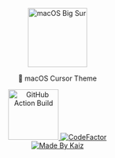 <!-- Branding -->
<p align="center">
    <img src="https://imgur.com/17W62gp.png" width="120" alt="macOS Big Sur" />
</p>

<p align="center">
    🍎 macOS Cursor Theme
</p>

<!-- Badges -->
<p align="center">
  <!-- First Row -->
  <a href="https://github.com/ful1e5/apple_cursor/actions?query=workflow%3Abuild">
    <img alt="GitHub Action Build" src="https://github.com/ful1e5/apple_cursor/workflows/build/badge.svg" width="102" />
  </a>
  <a href="https://www.codefactor.io/repository/github/ful1e5/apple_cursor">
    <img src="https://www.codefactor.io/repository/github/ful1e5/apple_cursor/badge" alt="CodeFactor" />
  </a>

  <!-- Second Row -->
  <br />
  <a href="https://github.com/ful1e5">
    <img src="https://kaiz.vercel.app/api/badge" alt="Made By Kaiz" />
  </a>
</p>
